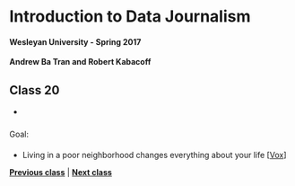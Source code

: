 # Introduction to Data Journalism
  
#### Wesleyan University - Spring 2017
  
**Andrew Ba Tran and Robert Kabacoff**
  
## Class 20
 - 
                             
### 
                             
#### 
                             
Goal: 
                             
#### 

    
* Living in a poor neighborhood changes everything about your life [[Vox](http://www.vox.com/2016/6/6/11852640/cartoon-poor-neighborhoods)]

                   
**[Previous class](class20.md)** | **[Next class](class22.md)**
